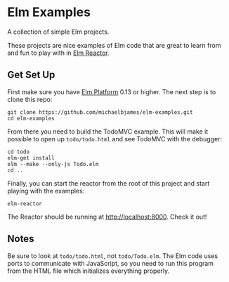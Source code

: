 # Elm Examples

A collection of simple Elm projects.

These projects are nice examples of Elm code that are great to learn from and
fun to play with in [Elm Reactor][reactor].

[reactor]: https://github.com/elm-lang/elm-reactor

## Get Set Up

First make sure you have [Elm Platform][platform] 0.13 or higher. The next
step is to clone this repo:

[platform]: https://github.com/elm-lang/elm-platform/

```shell
git clone https://github.com/michaelbjames/elm-examples.git
cd elm-examples
```

From there you need to build the TodoMVC example. This will make it possible
to open up `todo/todo.html` and see TodoMVC with the debugger:

```shell
cd todo
elm-get install
elm --make --only-js Todo.elm
cd ..
```

Finally, you can start the reactor from the root of this project and start
playing with the examples:

```shell
elm-reactor
```

The Reactor should be running at [http://localhost:8000][localhost]. Check it
out!

[localhost]: http://localhost:8000

## Notes

Be sure to look at `todo/todo.html`, not `todo/Todo.elm`. The Elm code uses
ports to communicate with JavaScript, so you need to run this program from the
HTML file which initializes everything properly.